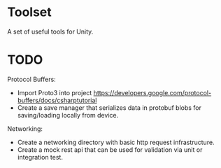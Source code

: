 # Toolset
A set of useful tools for Unity.

# TODO
Protocol Buffers:
 - Import Proto3 into project https://developers.google.com/protocol-buffers/docs/csharptutorial
 - Create a save manager that serializes data in protobuf blobs for saving/loading locally from device.

Networking:
 - Create a networking directory with basic http request infrastructure.
 - Create a mock rest api that can be used for validation via unit or integration test.
